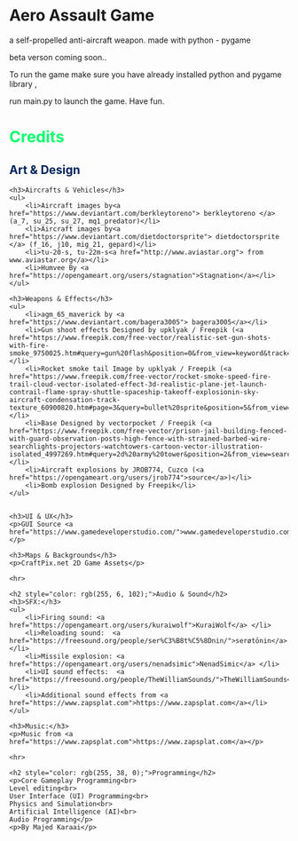 # Aero Assault Game

a self-propelled anti-aircraft weapon.
made with python - pygame 

beta verson coming soon..

To run the game make sure you have already installed python and pygame library ,

run main.py to launch the game.
Have fun.

<!DOCTYPE html>
<html lang="en">
<head>
    <meta charset="UTF-8">
    <meta name="viewport" content="width=device-width, initial-scale=1.0">
    <title>Credits</title>
</head>


<body>
    <h1 style="color: rgb(6, 255, 110);">Credits</h1>
    <h2 style="color: rgb(0, 38, 95);">Art & Design</h2>

    <h3>Aircrafts & Vehicles</h3>
    <ul>
        <li>Aircraft images by<a href="https://www.deviantart.com/berkleytoreno"> berkleytoreno </a> (a_7, su_25, su_27, mq1_predator)</li>
        <li>Aircraft images by<a href="https://www.deviantart.com/dietdoctorsprite"> dietdoctorsprite </a> (f_16, j10, mig_21, gepard)</li>
        <li>tu-20-s, tu-22m-s<a href="http://www.aviastar.org"> from www.aviastar.org</a></li>
        <li>Humvee By <a href="https://opengameart.org/users/stagnation">Stagnation</a></li>
    </ul>

    <h3>Weapons & Effects</h3>
    <ul>
        <li>agm_65_maverick by <a href="https://www.deviantart.com/bagera3005"> bagera3005</a></li>
        <li>Gun shoot effects Designed by upklyak / Freepik (<a href="https://www.freepik.com/free-vector/realistic-set-gun-shots-with-fire-smoke_9750025.htm#query=gun%20flash&position=0&from_view=keyword&track=ais">source</a>)</li>
        <li>Rocket smoke tail Image by upklyak / Freepik (<a href="https://www.freepik.com/free-vector/rocket-smoke-speed-fire-trail-cloud-vector-isolated-effect-3d-realistic-plane-jet-launch-contrail-flame-spray-shuttle-spaceship-takeoff-explosionin-sky-aircraft-condensation-track-texture_60900820.htm#page=3&query=bullet%20sprite&position=5&from_view=search&track=ais#page=3&query=b&from_query=undefined&position=0&from_view=search&track=ais">source</a>)</li>
        <li>Base Designed by vectorpocket / Freepik (<a href="https://www.freepik.com/free-vector/prison-jail-building-fenced-with-guard-observation-posts-high-fence-with-strained-barbed-wire-searchlights-projectors-watchtowers-cartoon-vector-illustration-isolated_4997269.htm#query=2d%20army%20tower&position=2&from_view=search&track=ais">source</a>)</li>   
        <li>Aircraft explosions by JROB774, Cuzco (<a href="https://opengameart.org/users/jrob774">source</a>)</li>
        <li>Bomb explosion Designed by Freepik</li>
    </ul>


    <h3>UI & UX</h3>
    <p>GUI Source <a href="https://www.gamedeveloperstudio.com/">www.gamedeveloperstudio.com</a></p>

    <h3>Maps & Backgrounds</h3>
    <p>CraftPix.net 2D Game Assets</p>

    <hr>

    <h2 style="color: rgb(255, 6, 102);">Audio & Sound</h2>
    <h3>SFX:</h3>
    <ul>
        <li>Firing sound: <a href="https://opengameart.org/users/kuraiwolf">KuraiWolf</a> </li>
        <li>Reloading sound:  <a href="https://freesound.org/people/ser%C3%B8t%C5%8Dnin/">serøtōnin</a></li>
        <li>Missile explosion: <a href="https://opengameart.org/users/nenadsimic">NenadSimic</a> </li>
        <li>UI sound effects:  <a href="https://freesound.org/people/TheWilliamSounds/">TheWilliamSounds</a> </li>
        <li>Additional sound effects from <a href="https://www.zapsplat.com">https://www.zapsplat.com</a></li>
    </ul>

    <h3>Music:</h3>
    <p>Music from <a href="https://www.zapsplat.com">https://www.zapsplat.com</a></p>

    <hr>

    <h2 style="color: rgb(255, 38, 0);">Programming</h2>
    <p>Core Gameplay Programming<br>
    Level editing<br>
    User Interface (UI) Programming<br>
    Physics and Simulation<br>
    Artificial Intelligence (AI)<br>
    Audio Programming</p>
    <p>By Majed Karaai</p>
</body>
</html>
